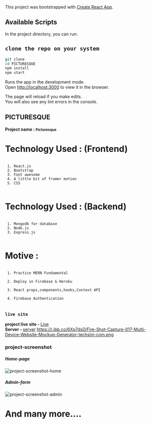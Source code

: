  

This project was bootstrapped with [Create React App](https://github.com/facebook/create-react-app).

## Available Scripts

In the project directory, you can run:

## `clone the repo on your system`
```bash
git clone
cd PICTURESQUE
npm install
npm start
```
Runs the app in the development mode.\
Open [http://localhost:3000](http://localhost:3000) to view it in the browser.

The page will reload if you make edits.\
You will also see any lint errors in the console.

## PICTURESQUE

<h4>Project name :  <small>Picturesque</small></h4>


 
 # Technology Used : (Frontend) 
 
```
 
 1. React.js 
 2. Bootstrap 
 3. Font awesome
 4. A little bit of framer motion
 5. CSS
 
``` 
# Technology Used : (Backend) 
 
```
 
 1. Mongodb for database 
 2. Node.js 
 3. Express.js 
 
```
 
# Motive : 

 
```
 
 1. Practice MERN Fundamental 

 2. Deploy in Firebase & Heroku 

 3. React props,components,hooks,Context API 

 4. Firebase Authentication 
 
```
 
### `live site` 
<strong>project live site - </strong> <a href="https://photography-2021.web.app/">Live</a> <br/>
<strong>Server - </strong> <a href="https://photography-app-2021.herokuapp.com/getNewServices">server</a>
https://i.ibb.co/6Xp7dsD/Fire-Shot-Capture-017-Multi-Device-Website-Mockup-Generator-techsini-com.png
<h3>project-screenshot</h3>
<!-- 
https://i.ibb.co/vqVSJL1/Screenshot-178.png
 -->
<h5>Home-page</h5>
<img src="https://i.ibb.co/4MTpQ9K/picturesque-8.jpg" alt="project-screenshot-home" title="home-page"/>
<h5>Admin-form </h5>
<img src="https://i.ibb.co/JsJRC18/Fire-Shot-Pro-Webpage-Screenshot-010-Picturesque-Your-Photographic-Partner-picturesque.png" alt="project-screenshot-admin" title="admin-form"/>

 
# And many more.... 
 
